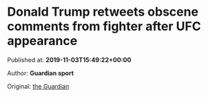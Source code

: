 
# Donald Trump retweets obscene comments from fighter after UFC appearance

Published at: **2019-11-03T15:49:22+00:00**

Author: **Guardian sport**

Original: [the Guardian](https://www.theguardian.com/sport/2019/nov/03/donald-trump-ufc-retweet-jorge-masvidal-new-york-city-boos-cheers)


